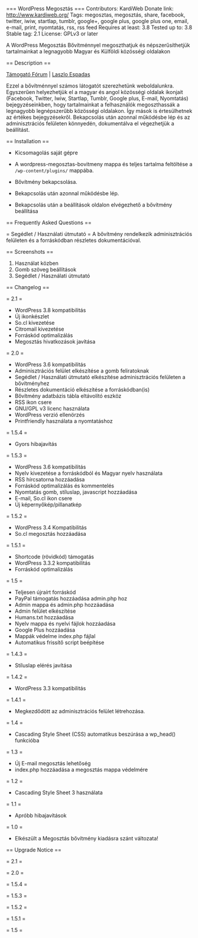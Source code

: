 === WordPress Megosztás ===
Contributors: KardiWeb
Donate link: http://www.kardiweb.org/
Tags: megosztas, megosztás, share, facebook, twitter, iwiw, startlap, tumblr, google+, google plus, google plus one, email, e-mail, print, nyomtatás, rss, rss feed
Requires at least: 3.8
Tested up to: 3.8
Stable tag: 2.1
License: GPLv3 or later

A WordPress Megosztás Bővítménnyel megoszthatjuk és népszerűsíthetjük tartalmainkat a legnagyobb Magyar és Külföldi közösségi oldalakon

== Description ==

 [Támogató Fórum](http://wordpress.org/support/plugin/wordpress-megosztas-bovitmeny) | [Laszlo Espadas](http://www.kardiweb.org/)

Ezzel a bővítménnyel számos látogatót szerezhetünk weboldalunkra. Egyszerűen helyezhetjük el a magyar és angol közösségi oldalak ikonjait (Facebook, Twitter, Iwiw, Startlap, Tumblr, Google plus, E-mail, Nyomtatás) bejegyzéseinkben, hogy tartalmainkat a felhasználók megoszthassák a legnagyobb legnépszerűbb közösségi oldalakon. Így mások is értesülhetnek az értékes bejegyzésekről. Bekapcsolás után azonnal működésbe lép és az adminisztrációs felületen könnyedén, dokumentálva el végezhetjük a beállítást.

== Installation ==

* Kicsomagolás saját gépre

* A wordpress-megosztas-bovitmeny mappa és teljes tartalma feltöltése a `/wp-content/plugins/` mappába.

* Bővítmény bekapcsolása.

* Bekapcsolás után azonnal működésbe lép.

* Bekapcsolás után a beállítások oldalon elvégezhető a bővítmény beállítása

== Frequently Asked Questions ==

= Segédlet / Használati útmutató =
  A bővítmény rendelkezik adminisztrációs felületen és a forráskódban részletes dokumentációval.

== Screenshots ==

1. Használat közben
2. Gomb szöveg beállítások
3. Segédlet / Használati útmutató

== Changelog ==

= 2.1 =
* WordPress 3.8 kompatibilitás
* Új ikonkészlet
* So.cl kivezetése
* Citromail kivezetése
* Forráskód optimalizálás
* Megosztás hivatkozások javítása

= 2.0 =
* WordPress 3.6 kompatibilitás
* Adminisztrációs felület elkészítése a gomb feliratoknak
* Segédlet / Használati útmutató elkészítése adminisztrációs felületen a bővítményhez
* Részletes dokumentáció elkészítése a forráskódban(is)
* Bővítmény adatbázis tábla eltávolító eszköz
* RSS ikon csere
* GNU/GPL v3 licenc használata
* WordPress verzió ellenörzés
* Printfriendly használata a nyomtatáshoz

= 1.5.4 =
* Gyors hibajavítás

= 1.5.3 =
* WordPress 3.6 kompatibilitás
* Nyelv kivezetése a forráskódból és Magyar nyelv használata
* RSS hírcsatorna hozzáadása
* Forráskód optimalizálás és kommentelés
* Nyomtatás gomb, stíluslap, javascript hozzáadása
* E-mail, So.cl ikon csere
* Új képernyőkép/pillanatkép

= 1.5.2 =
* WordPress 3.4 Kompatibilitás
* So.cl megosztás hozzáadása

= 1.5.1 =
* Shortcode (rövidkód) támogatás
* WordPress 3.3.2 kompatibilitás
* Forráskód optimalizálás

= 1.5 =
* Teljesen újraírt forráskód
* PayPal támogatás hozzáadása admin.php hoz
* Admin mappa és admin.php hozzáadása
* Admin felület elkészítése
* Humans.txt hozzáadása
* Nyelv mappa és nyelvi fájlok hozzáadása
* Google Plus hozzáadása
* Mappák védelme index.php fájlal
* Automatikus frissítő script beépítése

= 1.4.3 =
* Stíluslap elérés javítása

= 1.4.2 =
* WordPress 3.3 kompatibilitás

= 1.4.1 =
* Megkezdődött az adminisztrációs felület létrehozása.

= 1.4 =
* Cascading Style Sheet (CSS) automatikus beszúrása a wp_head() funkcióba

= 1.3 =
* Új E-mail megosztás lehetőség
* index.php hozzáadása a megosztás mappa védelmére

= 1.2 =

* Cascading Style Sheet 3 használata

= 1.1 =
* Apróbb hibajavítások

= 1.0 =
* Elkészült a Megosztás bővítmény kiadásra szánt változata!

== Upgrade Notice ==

= 2.1 =

= 2.0 =

= 1.5.4 =

= 1.5.3 =

= 1.5.2 =

= 1.5.1 =

= 1.5 =
